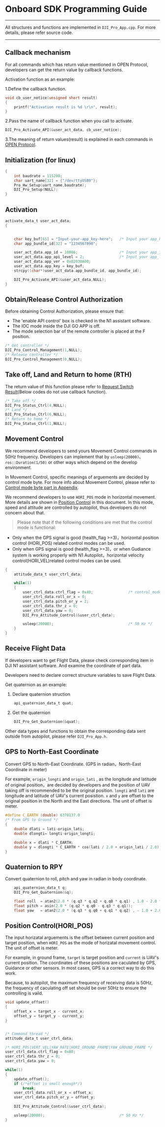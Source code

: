 # Onboard SDK Programming Guide

---

All structures and functions are implemented in `DJI_Pro_App.cpp`. For more details, please refer source code.

---

## Callback mechanism

For all commands which has return value mentioned in OPEN Protocol, developers can get the return value by callback functions.

Activation function as an example:   

1.Define the callback function.  

~~~c
void cb_user_notice(unsigned short result)  
{  
    printf("Activation result is %d \r\n", result);  
}  
~~~  

2.Pass the name of callback function when you call to activate.

~~~c
DJI_Pro_Activate_API(&user_act_data, cb_user_notice);
~~~

3.The meaning of return values(result) is explained in each commands in [OPEN Protocol](OPENProtocol.md#cmd-val--ack-val).


## Initialization  (for linux)

~~~c
{
    int baudrate = 115200;
    char uart_name[32] = {"/dev/ttyUSB0"};
    Pro_Hw_Setup(uart_name,baudrate);
    DJI_Pro_Setup(NULL);
}
~~~

## Activation  

~~~c
activate_data_t user_act_data; 
{
    

    char key_buf[65] = "Input-your-app_key-here";   /* Input your app_key */
    char app_bundle_id[32] = "1234567890";

    user_act_data.app_id = 10086;                   /* Input your app_id */
    user_act_data.app_api_level = 2;                /* Input your app_level */
    user_act_data.app_ver = 0x02030A00; 
    user_act_data.app_key = key_buf;  
    strcpy((char*)user_act_data.app_bundle_id, app_bundle_id);

    DJI_Pro_Activate_API(&user_act_data,NULL);
}
~~~

## Obtain/Release Control Authorization

Before obtaining Control Authorization, please ensure that: 

* The 'enable API control' box is checked in the N1 assistant software.
* The IOC mode inside the DJI GO APP is off.
* The mode selection bar of the remote controller is placed at the F position.

~~~c
/* Get controller */
DJI_Pro_Control_Management(1,NULL);
/* Release controller */
DJI_Pro_Control_Management(0,NULL);
~~~

## Take off, Land and Return to home (RTH)

The return value of this function please refer to [Request Switch Result](OPENProtocol.md#cmd-id-0x02-request-switch-result)(Below codes do not use callback function).  

~~~c
/* Take off */
DJI_Pro_Status_Ctrl(4,NULL);
/* Land */
DJI_Pro_Status_Ctrl(6,NULL);
/* Return to home */
DJI_Pro_Status_Ctrl(1,NULL);
~~~

## Movement Control

We recommend developers to send yours Movement Control commands in 50Hz frequency. Developers can implement that by `usleep(20000)`、`ros::Duration(1/50)` or other ways which depend on the develop environment.

In Movement Control, specific meanings of arguements are decided by control mode byte. For more info about Movement Control, please refer to [Control mode byte part in Appendix](Appendix.md#control-mode-byte).

We recommend developers to use `HORI_POS` mode in horizontal movement. More details are shown in [Position Control](ProgrammingGuide.md#position-controlhori_pos) in this document. In this mode, speed and attitude are controlled by autopilot, thus developers do not concern about that.
    
> Please note that if the following conditions are met that the control mode is functional:
> 
* Only when the GPS signal is good (health\_flag >=3)，horizontal position control (HORI_POS) related control modes can be used.
* Only when GPS signal is good (health\_flag >=3)，or when Gudiance system is working properly with N1 Autopilot，horizontal velocity control(HORI_VEL)related control modes can be used.

~~~c
{
    attitude_data_t user_ctrl_data;

    while(1)
    {
        user_ctrl_data.ctrl_flag = 0x40;                /* control_mode_byte */
        user_ctrl_data.roll_or_x = 0;
        user_ctrl_data.pitch_or_y = 2;
        user_ctrl_data.thr_z = 0;
        user_ctrl_data.yaw = 0;
        DJI_Pro_Attitude_Control(&user_ctrl_data);  

        usleep(20000);                                  /* 50 Hz */ 
    }
}
~~~

## Receive Flight Data

If developers want to get Flight Data, please check corresponding item in DJI N1 assistant software. And examine the coordinate of part data.

Developers need to declare correct structure variables to save Flight Data.

Get quaternion as an example:  

1. Declare quaternion struction

~~~c
    api_quaternion_data_t quat;
~~~

2. Get the quaternion

~~~c
    DJI_Pro_Get_Quaternion(&quat);
~~~

Other data types and functions to obtain the corresponding data sent outside from autopilot, please refer `DJI_Pro_App.h`.

## GPS to North-East Coordinate

Convert GPS to North-East Coordinate. (GPS in radian，North-East Coordinate in meter)

For example, `origin_longti` and `origin_lati` , as the longitude and latitude of original position，are decided by developers and the position of UAV taking off is recommended to be the original position. `longti` and `lati` are longitude and latitude of UAV's current posistion. `x` and `y` are offset to the original position in the North and the East directions. The unit of offset is meter.

~~~c
#define C_EARTH (double) 6378137.0
/* From GPS to Ground */
{
    double dlati = lati-origin_lati;
    double dlongti= longti-origin_longti;

    double x = dlati * C_EARTH;
    double y = dlongti * C_EARTH * cos(lati / 2.0 + origin_lati / 2.0);
}
~~~

## Quaternion to RPY

Convert quaternion to roll, pitch and yaw in radian in body coordinate.

~~~c
    api_quaternion_data_t q;
    DJI_Pro_Get_Quaternion(&q);

    float roll  = atan2(2.0 * (q.q3 * q.q2 + q.q0 * q.q1) , 1.0 - 2.0 * (q.q1 * q.q1 + q.q2 * q.q2));
    float pitch = asin(2.0 * (q.q2 * q.q0 - q.q3 * q.q1));
    float yaw   = atan2(2.0 * (q.q3 * q.q0 + q.q1 * q.q2) , - 1.0 + 2.0 * (q.q0 * q.q0 + q.q1 * q.q1));
~~~

## Position Control(HORI_POS)

The input horizatal arguements is the offset between current position and target position, when `HORI_POS` as the mode of horizatal movement control. The unit of offset is meter.

For example, in ground frame, `target` is target position and `current` is UAV's current position. The coordinates of these positions are caculated by GPS, Guidance or other sensors. In most cases, GPS is a correct way to do this work.

Because, to autopilot, the maximum frequency of receiving data is 50Hz, the frequency of caculating off set should be over 50Hz to ensure the controlling is vaild.  

~~~c
void update_offset()
{
    offset_x = target_x - current_x;
    offset_y = target_y - current_y;
}


/* Command thread */
attitude_data_t user_ctrl_data;

/* HORI_POS|VERT_VEL|YAW_RATE|HORI_GROUND_FRAME|YAW_GROUND_FRAME */
user_ctrl_data.ctrl_flag = 0x88;
user_ctrl_data.thr_z = 0;
user_ctrl_data.yaw = 0;

while(1)                                            
{
    update_offset();
    if (/*offset is small enough*/)
        break;
    user_ctrl_data.roll_or_x = offset_x;
    user_ctrl_data.pitch_or_y = offset_y;
    
    DJI_Pro_Attitude_Control(&user_ctrl_data);

    usleep(20000);                                  /* 50 Hz */
}
~~~
